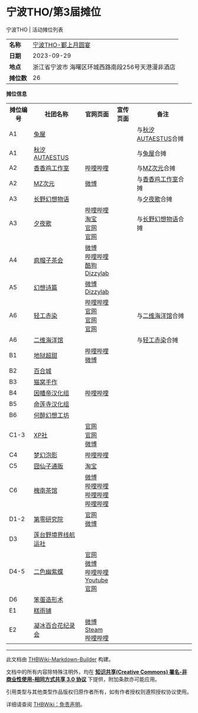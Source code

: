 # 宁波THO/第3届摊位

<!-- source html: G:\repos\THBWiki-Markdown-Builder\THBWikiMarkdown\Temp\main\7\7f\ns0%3A%E5%AE%81%E6%B3%A2THO%2F%E7%AC%AC3%E5%B1%8A%E6%91%8A%E4%BD%8D.html -->

宁波THO | 活动摊位列表

  
  

  


<table>

<tbody><tr>
<td><b>名称</b></td>
<td><a href="/%E5%AE%81%E6%B3%A2THO#3" title="宁波THO">宁波THO-鄞上月圆宴</a>
</td></tr>
<tr>
<td><b>日期</b></td>
<td>2023-09-29
</td></tr>
<tr>
<td><b>地点</b></td>
<td>浙江省宁波市 海曙区环城西路南段256号天港漫非酒店
</td></tr>
<tr>
<td><b>摊位数</b></td>
<td>26
</td></tr></tbody></table>


 **摊位信息**   

<table><tbody><tr><th>摊位编号</th><th>社团名称</th><th>官网页面</th><th>宣传页面</th><th>备注</th></tr><tr><td id="兔屋">A1</td><td><a href="/index.php?title=%E5%85%94%E5%B1%8B&amp;action=edit&amp;redlink=1" class="new" title="兔屋（页面不存在）">兔屋</a></td><td></td><td></td><td>与<a href="/index.php?title=%E7%A7%8B%E6%B1%90AUTAESTUS&amp;action=edit&amp;redlink=1" class="new" title="秋汐AUTAESTUS（页面不存在）">秋汐AUTAESTUS</a>合摊</td></tr>
<tr><td id="秋汐AUTAESTUS">A1</td><td><a href="/index.php?title=%E7%A7%8B%E6%B1%90AUTAESTUS&amp;action=edit&amp;redlink=1" class="new" title="秋汐AUTAESTUS（页面不存在）">秋汐AUTAESTUS</a></td><td></td><td></td><td>与<a href="/index.php?title=%E5%85%94%E5%B1%8B&amp;action=edit&amp;redlink=1" class="new" title="兔屋（页面不存在）">兔屋</a>合摊</td></tr>
<tr><td id="香香鸡工作室">A2</td><td><a href="./香香鸡工作室.md" title="香香鸡工作室">香香鸡工作室</a></td><td><a rel="nofollow" class="external text" href="https://space.bilibili.com/2689012">哔哩哔哩</a></td><td></td><td>与<a href="./MZ次元.md" title="MZ次元">MZ次元</a>合摊</td></tr>
<tr><td id="MZ次元">A2</td><td><a href="./MZ次元.md" title="MZ次元">MZ次元</a></td><td><a rel="nofollow" class="external text" href="https://weibo.com/u/2570093571">微博</a></td><td></td><td>与<a href="./香香鸡工作室.md" title="香香鸡工作室">香香鸡工作室</a>合摊</td></tr>
<tr><td id="长野幻想物语">A3</td><td><a href="./长野幻想物语.md" title="长野幻想物语">长野幻想物语</a></td><td></td><td></td><td>与<a href="./夕夜歌.md" title="夕夜歌">夕夜歌</a>合摊</td></tr>
<tr><td id="夕夜歌">A3</td><td><a href="./夕夜歌.md" title="夕夜歌">夕夜歌</a></td><td><a rel="nofollow" class="external text" href="https://space.bilibili.com/49687820">哔哩哔哩</a><br><a rel="nofollow" class="external text" href="https://shop468498826.taobao.com/">淘宝</a><br><a rel="nofollow" class="external text" href="https://afdian.net/a/xiyege">官网</a><br><a rel="nofollow" class="external text" href="https://www.allcpp.cn/c/684106.do">官网</a></td><td></td><td>与<a href="./长野幻想物语.md" title="长野幻想物语">长野幻想物语</a>合摊</td></tr>
<tr><td id="疯帽子茶会">A4</td><td><a href="./疯帽子茶会.md" title="疯帽子茶会">疯帽子茶会</a></td><td><a rel="nofollow" class="external text" href="https://weibo.com/u/5429931302">微博</a><br><a rel="nofollow" class="external text" href="https://space.bilibili.com/875616/">哔哩哔哩</a><br><a rel="nofollow" class="external text" href="http://5sing.kugou.com/8922926">酷狗</a><br><a rel="nofollow" class="external text" href="https://www.dizzylab.net/l/疯帽子茶会/">Dizzylab</a></td><td></td><td></td></tr>
<tr><td id="幻想诗篇Xanadu_Canto">A5</td><td><a href="./幻想诗篇Xanadu_Canto.md" title="幻想诗篇Xanadu Canto">幻想诗篇</a></td><td><a rel="nofollow" class="external text" href="https://weibo.com/nucleararcher">微博</a><br><a rel="nofollow" class="external text" href="https://www.dizzylab.net/l/幻想诗篇 Xanadu Canto/">Dizzylab</a></td><td></td><td></td></tr>
<tr><td id="轻工赤染">A6</td><td><a href="./轻工赤染.md" title="轻工赤染">轻工赤染</a></td><td><a rel="nofollow" class="external text" href="https://space.bilibili.com/313432224">哔哩哔哩</a><br><a rel="nofollow" class="external text" href="https://dove.moe/circle/30">官网</a><br><a rel="nofollow" class="external text" href="https://m.tb.cn/h.UB128va">官网</a><br><a rel="nofollow" class="external text" href="http://suo.nz/3cQubD">官网</a></td><td></td><td>与<a href="./二维海洋馆.md" title="二维海洋馆">二维海洋馆</a>合摊</td></tr>
<tr><td id="二维海洋馆">A6</td><td><a href="./二维海洋馆.md" title="二维海洋馆">二维海洋馆</a></td><td></td><td></td><td>与<a href="./轻工赤染.md" title="轻工赤染">轻工赤染</a>合摊</td></tr>
<tr><td id="地狱超甜">B1</td><td><a href="./地狱超甜.md" title="地狱超甜">地狱超甜</a></td><td><a rel="nofollow" class="external text" href="https://space.bilibili.com/1771767889">哔哩哔哩</a><br><a rel="nofollow" class="external text" href="https://weibo.com/u/2116903162">微博</a></td><td></td><td></td></tr>
<tr><td id="百合城">B2</td><td><a href="/index.php?title=%E7%99%BE%E5%90%88%E5%9F%8E&amp;action=edit&amp;redlink=1" class="new" title="百合城（页面不存在）">百合城</a></td><td></td><td></td><td></td></tr>
<tr><td id="猫窝手作">B3</td><td><a href="/index.php?title=%E7%8C%AB%E7%AA%9D%E6%89%8B%E4%BD%9C&amp;action=edit&amp;redlink=1" class="new" title="猫窝手作（页面不存在）">猫窝手作</a></td><td></td><td></td><td></td></tr>
<tr><td id="因幡帝汉化组">B4</td><td><a href="./因幡帝汉化组.md" title="因幡帝汉化组">因幡帝汉化组</a></td><td><a rel="nofollow" class="external text" href="https://space.bilibili.com/32589387/">哔哩哔哩</a></td><td></td><td></td></tr>
<tr><td id="命莲寺汉化组">B5</td><td><a href="/index.php?title=%E5%91%BD%E8%8E%B2%E5%AF%BA%E6%B1%89%E5%8C%96%E7%BB%84&amp;action=edit&amp;redlink=1" class="new" title="命莲寺汉化组（页面不存在）">命莲寺汉化组</a></td><td></td><td></td><td></td></tr>
<tr><td id="何醉幻想工坊">B6</td><td><a href="./何醉幻想工坊.md" title="何醉幻想工坊">何醉幻想工坊</a></td><td></td><td></td><td></td></tr>
<tr><td id="XP社">C1-3</td><td><a href="./XP社.md" title="XP社">XP社</a></td><td><a rel="nofollow" class="external text" href="http://www.xptcg.icoc.me/">官网</a><br><a rel="nofollow" class="external text" href="http://xptcg.moe/">官网</a><br><a rel="nofollow" class="external text" href="https://weibo.com/u/6012292186">微博</a></td><td></td><td></td></tr>
<tr><td id="梦幻泡影">C4</td><td><a href="./梦幻泡影.md" title="梦幻泡影">梦幻泡影</a></td><td><a rel="nofollow" class="external text" href="https://space.bilibili.com/627487437">哔哩哔哩</a></td><td></td><td></td></tr>
<tr><td id="囧仙子通贩">C5</td><td><a href="./囧仙子通贩.md" title="囧仙子通贩">囧仙子通贩</a></td><td><a rel="nofollow" class="external text" href="https://doujin.taobao.com/">淘宝</a></td><td></td><td></td></tr>
<tr><td id="槐南茶馆">C6</td><td><a href="./槐南茶馆.md" title="槐南茶馆">槐南茶馆</a></td><td><a rel="nofollow" class="external text" href="https://weibo.com/u/3465120262">微博</a><br><a rel="nofollow" class="external text" href="https://space.bilibili.com/87031209">哔哩哔哩</a><br><a rel="nofollow" class="external text" href="https://space.bilibili.com/911054">哔哩哔哩</a><br><a rel="nofollow" class="external text" href="https://space.bilibili.com/88248">哔哩哔哩</a></td><td></td><td></td></tr>
<tr><td id="第零研究院">D1-2</td><td><a href="./第零研究院.md" title="第零研究院">第零研究院</a></td><td><a rel="nofollow" class="external text" href="http://www.zri.moe/">官网</a><br><a rel="nofollow" class="external text" href="https://weibo.com/u/3061152910">微博</a></td><td></td><td></td></tr>
<tr><td id="莲台野境界线航运社">D3</td><td><a href="/index.php?title=%E8%8E%B2%E5%8F%B0%E9%87%8E%E5%A2%83%E7%95%8C%E7%BA%BF%E8%88%AA%E8%BF%90%E7%A4%BE&amp;action=edit&amp;redlink=1" class="new" title="莲台野境界线航运社（页面不存在）">莲台野境界线航运社</a></td><td></td><td></td><td></td></tr>
<tr><td id="二色幽紫蝶">D4-5</td><td><a href="./二色幽紫蝶.md" title="二色幽紫蝶">二色幽紫蝶</a></td><td><a rel="nofollow" class="external text" href="http://www.uzkk.net">官网</a><br><a rel="nofollow" class="external text" href="https://weibo.com/youzidie">微博</a><br><a rel="nofollow" class="external text" href="https://space.bilibili.com/86865890">哔哩哔哩</a><br><a rel="nofollow" class="external text" href="https://www.youtube.com/channel/UCu5doPBSRcEV9yzbI4cSxtw">Youtube</a><br><a rel="nofollow" class="external text" href="http://yzkk.notion.site">官网</a></td><td></td><td></td></tr>
<tr><td id="笨蛋造形术">D6</td><td><a href="/index.php?title=%E7%AC%A8%E8%9B%8B%E9%80%A0%E5%BD%A2%E6%9C%AF&amp;action=edit&amp;redlink=1" class="new" title="笨蛋造形术（页面不存在）">笨蛋造形术</a></td><td></td><td></td><td></td></tr>
<tr><td id="糕雨铺">E1</td><td><a href="/index.php?title=%E7%B3%95%E9%9B%A8%E9%93%BA&amp;action=edit&amp;redlink=1" class="new" title="糕雨铺（页面不存在）">糕雨铺</a></td><td></td><td></td><td></td></tr>
<tr><td id="凝冰百合花纪录会">E2</td><td><a href="/%E5%87%9D%E5%86%B0%E7%99%BE%E5%90%88%E8%8A%B1%E7%BA%AA%E5%BD%95%E4%BC%9A" class="mw-redirect" title="凝冰百合花纪录会">凝冰百合花纪录会</a></td><td><a rel="nofollow" class="external text" href="https://weibo.com/ningbingjianzhan/">微博</a><br><a rel="nofollow" class="external text" href="https://store.steampowered.com/developer/nbjzhan">Steam</a><br><a rel="nofollow" class="external text" href="https://space.bilibili.com/1720274/">哔哩哔哩</a></td><td></td><td></td></tr></tbody></table>






---

此文档由 [THBWiki-Markdown-Builder](https://github.com/Delsin-Yu/THBWiki-Markdown-Builder) 构建。

文档中的所有内容除特殊注明外，均在 [**知识共享(Creative Commons) 署名-非商业性使用-相同方式共享 3.0 协议**](https://creativecommons.org/licenses/by-sa/3.0/deed.zh-hans) 下提供，附加条款亦可能应用。

引用类型与其他类型作品版权归原作者所有，如有作者授权则遵照授权协议使用。

详细请查阅 [THBWiki：免责声明](https://thbwiki.cc/THBWiki:%E5%85%8D%E8%B4%A3%E5%A3%B0%E6%98%8E)。

